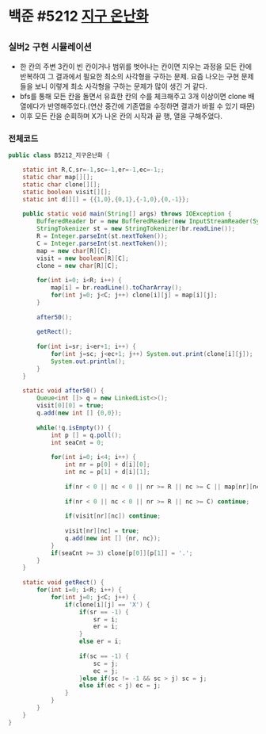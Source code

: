 # 백준 #5212 [지구 온난화](https://www.acmicpc.net/problem/5212)
`실버2` `구현` `시뮬레이션`
---
- 한 칸의 주변 3칸이 빈 칸이거나 범위를 벗어나는 칸이면 지우는 과정을 모든 칸에 반복하여 그 결과에서 필요한 최소의 사각형을 구하는 문제. 요즘 나오는 구현 문제들을 보니 이렇게 최소 사각형을 구하는 문제가 많이 생긴 거 같다.
- bfs를 통해 모든 칸을 돌면서 유효한 칸의 수를 체크해주고 3개 이상이면 clone 배열에다가 반영해주었다.(연산 중간에 기존맵을 수정하면 결과가 바뀔 수 있기 때문)
- 이후 모든 칸을 순회하며 X가 나온 칸의 시작과 끝 행, 열을 구해주었다.

### 전체코드
```java
public class B5212_지구온난화 {

	static int R,C,sr=-1,sc=-1,er=-1,ec=-1;;
	static char map[][];
	static char clone[][];
	static boolean visit[][];
	static int d[][] = {{1,0},{0,1},{-1,0},{0,-1}};
	
	public static void main(String[] args) throws IOException {
		BufferedReader br = new BufferedReader(new InputStreamReader(System.in));
		StringTokenizer st = new StringTokenizer(br.readLine());
		R = Integer.parseInt(st.nextToken());
		C = Integer.parseInt(st.nextToken());
		map = new char[R][C];
		visit = new boolean[R][C];
		clone = new char[R][C];
		
		for(int i=0; i<R; i++) {
			map[i] = br.readLine().toCharArray();
			for(int j=0; j<C; j++) clone[i][j] = map[i][j];
		}
		
		after50();
		
		getRect();
		
		for(int i=sr; i<er+1; i++) {
			for(int j=sc; j<ec+1; j++) System.out.print(clone[i][j]);
			System.out.println();
		}
	}
	
	static void after50() {
		Queue<int []> q = new LinkedList<>();
		visit[0][0] = true;
		q.add(new int [] {0,0});
		
		while(!q.isEmpty()) {
			int p [] = q.poll();
			int seaCnt = 0;
			
			for(int i=0; i<4; i++) {
				int nr = p[0] + d[i][0];
				int nc = p[1] + d[i][1];
				
				if(nr < 0 || nc < 0 || nr >= R || nc >= C || map[nr][nc] == '.') seaCnt++;
				
				if(nr < 0 || nc < 0 || nr >= R || nc >= C) continue;
				
				if(visit[nr][nc]) continue;
				
				visit[nr][nc] = true;
				q.add(new int [] {nr, nc});
			}
			if(seaCnt >= 3) clone[p[0]][p[1]] = '.';
		}
	}
	
	static void getRect() {
		for(int i=0; i<R; i++) {
			for(int j=0; j<C; j++) {
				if(clone[i][j] == 'X') {
					if(sr == -1) {
						sr = i;
						er = i;
					}
					else er = i;
					
					if(sc == -1) {
						sc = j;
						ec = j;
					}else if(sc != -1 && sc > j) sc = j;
					else if(ec < j) ec = j;
				}
			}
		}
	}
}

```
